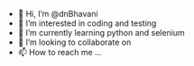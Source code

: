 - 👋 Hi, I’m @dnBhavani
- 👀 I’m interested in coding and testing
- 🌱 I’m currently learning python and selenium
- 💞️ I’m looking to collaborate on 
- 📫 How to reach me ...

<!---
dnBhavani/dnBhavani is a ✨ special ✨ repository because its `README.md` (this file) appears on your GitHub profile.
You can click the Preview link to take a look at your changes.
--->
